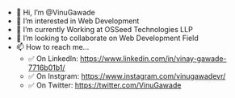 - 👋 Hi, I’m @VinuGawade
- 👀 I’m interested in Web Development
- 🌱 I’m currently Working at OSSeed Technologies LLP
- 💞️ I’m looking to collaborate on Web Development Field
- 📫 How to reach me...
  - ✅ On LinkedIn: https://www.linkedin.com/in/vinay-gawade-7716b01b1/
  - ✅ On Instgram: https://www.instagram.com/vinugawadevr/
  - ✅ On Twitter: https://twitter.com/VinuGawade

<!---
vinugawade/vinugawade is a ✨ special ✨ repository because its `README.md` (this file) appears on your GitHub profile.
You can click the Preview link to take a look at your changes.
--->
